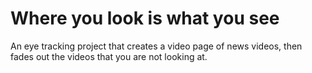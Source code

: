 # Where you look is what you see

An eye tracking project that creates a video page of news videos, then fades out the videos that you are not looking at.
